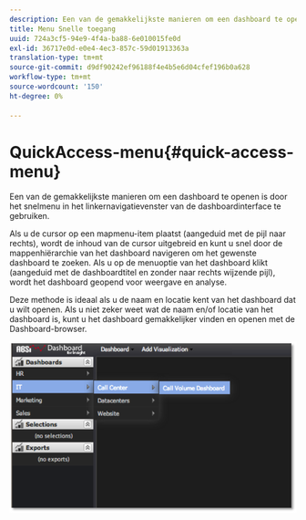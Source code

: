 ```yaml
---
description: Een van de gemakkelijkste manieren om een dashboard te openen is door het snelmenu in het linkernavigatievenster van de dashboardinterface te gebruiken.
title: Menu Snelle toegang
uuid: 724a3cf5-94e9-4f4a-ba88-6e010015fe0d
exl-id: 36717e0d-e0e4-4ec3-857c-59d01913363a
translation-type: tm+mt
source-git-commit: d9df90242ef96188f4e4b5e6d04cfef196b0a628
workflow-type: tm+mt
source-wordcount: '150'
ht-degree: 0%

---
```


# QuickAccess-menu{#quick-access-menu}

Een van de gemakkelijkste manieren om een dashboard te openen is door het snelmenu in het linkernavigatievenster van de dashboardinterface te gebruiken.

Als u de cursor op een mapmenu-item plaatst (aangeduid met de pijl naar rechts), wordt de inhoud van de cursor uitgebreid en kunt u snel door de mappenhiërarchie van het dashboard navigeren om het gewenste dashboard te zoeken. Als u op de menuoptie van het dashboard klikt (aangeduid met de dashboardtitel en zonder naar rechts wijzende pijl), wordt het dashboard geopend voor weergave en analyse.

Deze methode is ideaal als u de naam en locatie kent van het dashboard dat u wilt openen. Als u niet zeker weet wat de naam en/of locatie van het dashboard is, kunt u het dashboard gemakkelijker vinden en openen met de Dashboard-browser.

![](assets/quick_access_menu.png)
